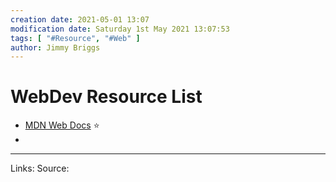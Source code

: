 ```yaml
---
creation date: 2021-05-01 13:07
modification date: Saturday 1st May 2021 13:07:53
tags: [ "#Resource", "#Web" ]
author: Jimmy Briggs
---
```


# WebDev Resource List

- [MDN Web Docs](https://developer.mozilla.org/en-US/) ⭐
- 

***
Links: 
Source:

